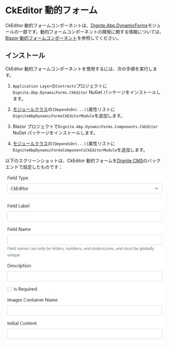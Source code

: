 # CkEditor 動的フォーム

CkEditor 動的フォームコンポーネントは、[Dignite.Abp.DynamicForms](Dynamic-Forms.md)モジュールの一部です。動的フォームコンポーネントの開発に関する情報については、[Blazor 動的フォームコンポーネント](Blazor-Dynamic-Form-Components.md)を参照してください。

## インストール

CkEditor 動的フォームコンポーネントを使用するには、次の手順を実行します。

1. `Application Layer`の`Contracts`プロジェクトに`Dignite.Abp.DynamicForms.CkEditor` NuGet パッケージをインストールします。

2. [モジュールクラス](https://docs.abp.io/en/abp/latest/Module-Development-Basics)の`[DependsOn(...)]`属性リストに`DigniteAbpDynamicFormsCkEditorModule`を追加します。

3. Blazor プロジェクトで`Dignite.Abp.DynamicForms.Components.CkEditor` NuGet パッケージをインストールします。

4. [モジュールクラス](https://docs.abp.io/en/abp/latest/Module-Development-Basics)の`[DependsOn(...)]`属性リストに`DigniteAbpDynamicFormsComponentsCkEditorModule`を追加します。

以下のスクリーンショットは、CkEditor 動的フォームを[Dignite CMS](https://dignite.com/dignite-cms)のバックエンドで設定したものです：

![Cms-Dynamic-Forms-CkEditor](images/Cms-Dynamic-Forms-CkEditor.jpg)
